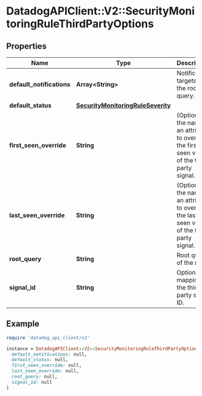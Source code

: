 # DatadogAPIClient::V2::SecurityMonitoringRuleThirdPartyOptions

## Properties

| Name                      | Type                                                                    | Description                                                                                      | Notes      |
| ------------------------- | ----------------------------------------------------------------------- | ------------------------------------------------------------------------------------------------ | ---------- |
| **default_notifications** | **Array&lt;String&gt;**                                                 | Notification targets for the root query.                                                         | [optional] |
| **default_status**        | [**SecurityMonitoringRuleSeverity**](SecurityMonitoringRuleSeverity.md) |                                                                                                  | [optional] |
| **first_seen_override**   | **String**                                                              | (Optional): the name of an attribute to override the first seen value of the third party signal. | [optional] |
| **last_seen_override**    | **String**                                                              | (Optional): the name of an attribute to override the last seen value of the third party signal.  | [optional] |
| **root_query**            | **String**                                                              | Root query of the rule.                                                                          | [optional] |
| **signal_id**             | **String**                                                              | Optional mapping of the third-party signal ID.                                                   | [optional] |

## Example

```ruby
require 'datadog_api_client/v2'

instance = DatadogAPIClient::V2::SecurityMonitoringRuleThirdPartyOptions.new(
  default_notifications: null,
  default_status: null,
  first_seen_override: null,
  last_seen_override: null,
  root_query: null,
  signal_id: null
)
```
